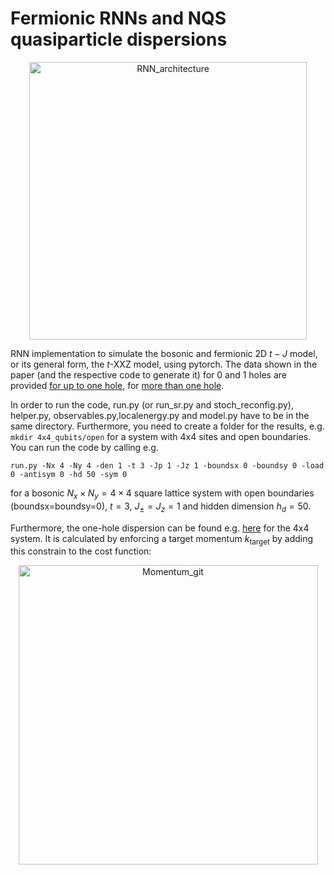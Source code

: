# Fermionic RNNs and NQS quasiparticle dispersions
<div align="center">
    <img width="444" alt="RNN_architecture" src="https://github.com/HannahLange/Fermionic-RNNs/assets/82364625/571fb17e-2b20-4574-a060-dcc090394ae5">
</div>



RNN implementation to simulate the bosonic and fermionic 2D $t-J$ model, or its general form, the $t$-XXZ model, using pytorch. The data shown in the paper (and the respective code to generate it) for 0 and 1 holes are provided [for up to one hole](https://github.com/HannahLange/Fermionic-RNNs/tree/main/one_hole), for [more than one hole]([Fermionic-RNNs/more_holes/](https://github.com/HannahLange/Fermionic-RNNs/tree/main/more_holes)).

In order to run the code, run.py (or run_sr.py and stoch_reconfig.py), helper.py, observables.py,localenergy.py and model.py have to be in the same directory. Furthermore, you need to create a folder for the results, e.g. `mkdir 4x4_qubits/open` for a system with 4x4 sites and open boundaries. You can run the code by calling e.g.

`run.py -Nx 4 -Ny 4 -den 1 -t 3 -Jp 1 -Jz 1 -boundsx 0 -boundsy 0 -load 0 -antisym 0 -hd 50 -sym 0`

for a bosonic $N_x\times N_y=4\times 4$ square lattice system with open boundaries (boundsx=boundsy=0), $t=3$, $J_{\pm}=J_z=1$ and hidden dimension $h_d=50$. 

Furthermore, the one-hole dispersion can be found e.g. [here](https://github.com/HannahLange/Fermionic-RNNs/tree/main/one_hole/square/momentum_calculations_full_res) for the 4x4 system. It is calculated by enforcing a target momentum $k_\mathrm{target}$ by adding this constrain to the cost function:

<div align="center">
    <img width="479" alt="Momentum_git" src="https://github.com/HannahLange/Fermionic-RNNs/assets/82364625/f899bb40-fa28-4569-a13d-583eb30cafa8">
</div>
